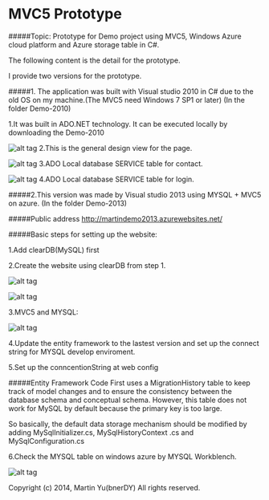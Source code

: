 MVC5 Prototype
=================

#####Topic: Prototype for Demo project using MVC5, Windows Azure cloud platform and Azure storage table in C#.

The following content is the detail for the prototype.

I provide two versions for the prototype.


#####1. The application was built with Visual studio 2010 in C# due to the old OS on my machine.(The MVC5 need Windows 7 SP1 or later) (In the folder Demo-2010)

1.It was built in ADO.NET technology. It can be executed locally by downloading the Demo-2010

![alt tag](https://raw2.github.com/bnerDY/Kudotsu-Prototype/master/Demo-images/8.jpg)
2.This is the general design view for the page.

![alt tag](https://raw2.github.com/bnerDY/Kudotsu-Prototype/master/Demo-images/9.jpg)
3.ADO Local database SERVICE table for contact.

![alt tag](https://raw2.github.com/bnerDY/Kudotsu-Prototype/master/Demo-images/10.jpg)
4.ADO Local database SERVICE table for login.


#####2.This version was made by Visual studio 2013 using MYSQL + MVC5 on azure. (In the folder Demo-2013)

#####Public address   http://martindemo2013.azurewebsites.net/ 

#####Basic steps for setting up the website:

1.Add clearDB(MySQL) first

2.Create the website using clearDB from step 1.

![alt tag](https://raw2.github.com/bnerDY/Kudotsu-Prototype/master/Demo-images/5.jpg)

![alt tag](https://raw2.github.com/bnerDY/Kudotsu-Prototype/master/Demo-images/6.jpg)


3.MVC5 and MYSQL:

![alt tag](https://raw2.github.com/bnerDY/Kudotsu-Prototype/master/Demo-images/1.jpg)

4.Update the entity framework to the lastest version and set up the connect string for MYSQL develop enviroment.

5.Set up the conncentionString at web config

#####Entity Framework Code First uses a MigrationHistory table to keep track of model changes and to ensure the consistency between the database schema and conceptual schema. However, this table does not work for MySQL by default because the primary key is too large. 

So basically, the default data storage mechanism should be modified by adding MySqlInitializer.cs, MySqlHistoryContext
.cs and MySqlConfiguration.cs

6.Check the MYSQL table on windows azure by MYSQL Workblench.

![alt tag](https://raw2.github.com/bnerDY/MVC5Prototype/master/Demo-images/14.jpg)








Copyright (c) 2014, Martin Yu(bnerDY)
All rights reserved.
